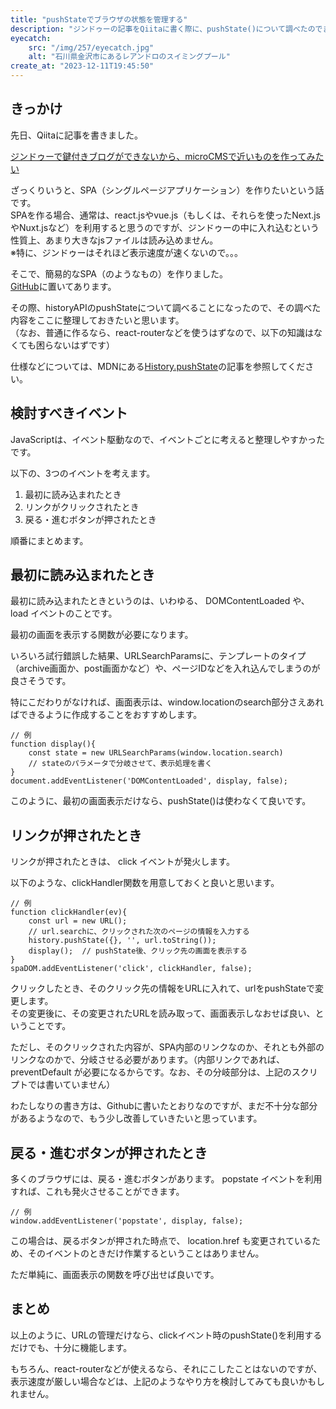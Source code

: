 ```yaml
---
title: "pushStateでブラウザの状態を管理する"
description: "ジンドゥーの記事をQiitaに書く際に、pushState()について調べたのでまとめます。"
eyecatch: 
    src: "/img/257/eyecatch.jpg"
    alt: "石川県金沢市にあるレアンドロのスイミングプール"
create_at: "2023-12-11T19:45:50"
---
```


## きっかけ

先日、Qiitaに記事を書きました。

[ジンドゥーで鍵付きブログができないから、microCMSで近いものを作ってみたい](https://qiita.com/g222/items/1cef4743c591019a4304)

ざっくりいうと、SPA（シングルページアプリケーション）を作りたいという話です。  
SPAを作る場合、通常は、react.jsやvue.js（もしくは、それらを使ったNext.jsやNuxt.jsなど）を利用すると思うのですが、ジンドゥーの中に入れ込むという性質上、あまり大きなjsファイルは読み込めません。  
※特に、ジンドゥーはそれほど表示速度が速くないので。。。

そこで、簡易的なSPA（のようなもの）を作りました。  
[GitHub](https://github.com/thirdcake/microcms-into-jimdo/)に置いてあります。

その際、historyAPIのpushStateについて調べることになったので、その調べた内容をここに整理しておきたいと思います。  
（なお、普通に作るなら、react-routerなどを使うはずなので、以下の知識はなくても困らないはずです）

仕様などについては、MDNにある[History.pushState](https://developer.mozilla.org/ja/docs/Web/API/History/pushState)の記事を参照してください。

## 検討すべきイベント

JavaScriptは、イベント駆動なので、イベントごとに考えると整理しやすかったです。

以下の、3つのイベントを考えます。

1. 最初に読み込まれたとき
2. リンクがクリックされたとき
3. 戻る・進むボタンが押されたとき

順番にまとめます。

## 最初に読み込まれたとき

最初に読み込まれたときというのは、いわゆる、 DOMContentLoaded や、load イベントのことです。

最初の画面を表示する関数が必要になります。

いろいろ試行錯誤した結果、URLSearchParamsに、テンプレートのタイプ（archive画面か、post画面かなど）や、ページIDなどを入れ込んでしまうのが良さそうです。

特にこだわりがなければ、画面表示は、window.locationのsearch部分さえあればできるように作成することをおすすめします。

```
// 例
function display(){
    const state = new URLSearchParams(window.location.search)
    // stateのパラメータで分岐させて、表示処理を書く
}
document.addEventListener('DOMContentLoaded', display, false);
```

このように、最初の画面表示だけなら、pushState()は使わなくて良いです。

## リンクが押されたとき

リンクが押されたときは、 click イベントが発火します。

以下のような、clickHandler関数を用意しておくと良いと思います。

```
// 例
function clickHandler(ev){
    const url = new URL();
    // url.searchに、クリックされた次のページの情報を入力する
    history.pushState({}, '', url.toString());
    display();  // pushState後、クリック先の画面を表示する
}
spaDOM.addEventListener('click', clickHandler, false);
```

クリックしたとき、そのクリック先の情報をURLに入れて、urlをpushStateで変更します。  
その変更後に、その変更されたURLを読み取って、画面表示しなおせば良い、ということです。

ただし、そのクリックされた内容が、SPA内部のリンクなのか、それとも外部のリンクなのかで、分岐させる必要があります。（内部リンクであれば、 preventDefault が必要になるからです。なお、その分岐部分は、上記のスクリプトでは書いていません）

わたしなりの書き方は、Githubに書いたとおりなのですが、まだ不十分な部分があるようなので、もう少し改善していきたいと思っています。

## 戻る・進むボタンが押されたとき

多くのブラウザには、戻る・進むボタンがあります。 popstate イベントを利用すれば、これも発火させることができます。

```
// 例
window.addEventListener('popstate', display, false);
```

この場合は、戻るボタンが押された時点で、 location.href も変更されているため、そのイベントのときだけ作業するということはありません。

ただ単純に、画面表示の関数を呼び出せば良いです。

## まとめ

以上のように、URLの管理だけなら、clickイベント時のpushState()を利用するだけでも、十分に機能します。

もちろん、react-routerなどが使えるなら、それにこしたことはないのですが、表示速度が厳しい場合などは、上記のようなやり方を検討してみても良いかもしれません。

